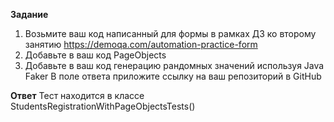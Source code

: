 **Задание**
1. Возьмите ваш код написанный для формы в рамках ДЗ ко второму занятию https://demoqa.com/automation-practice-form
2. Добавьте в ваш код PageObjects
3. Добавьте в ваш код генерацию рандомных значений используя Java Faker
В поле ответа приложите ссылку на ваш репозиторий в GitHub

**Ответ**
Тест находится в классе StudentsRegistrationWithPageObjectsTests()
